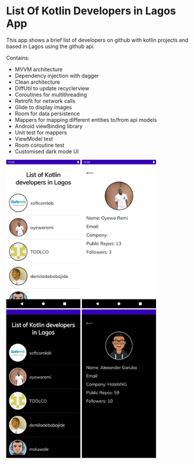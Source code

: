 # List Of Kotlin Developers in Lagos App
This app shows a brief list of developers on github with kotlin projects and based in Lagos using
the github api.

Contains:
- MVVM architecture
- Dependency injection with dagger
- Clean architecture
- DiffUtil to update recyclerview
- Coroutines for multithreading
- Retrofit for network calls
- Glide to display images
- Room for data persistence
- Mappers for mapping different entities to/from api models
- Android viewBinding library
- Unit test for mappers
- ViewModel test
- Room coroutine test
- Customised dark mode UI


<p float="left">
  <img src="screenshots/1.png" width="200" height="400">
  <img src="screenshots/2.png" width="200" height="400">
  <img src="screenshots/3.png" width="200" height="400">
  <img src="screenshots/4.png" width="200" height="400">
</p>
